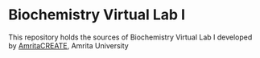 #  Biochemistry Virtual Lab I
This repository holds the sources of Biochemistry Virtual Lab I developed by 
<a href="http://vlab.amrita.edu/index.php?sub=3&brch=63" target="_blank">AmritaCREATE</a>, Amrita University
